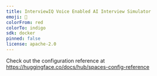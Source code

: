 ```yaml
---
title: InterviewIQ Voice Enabled AI Interview Simulator
emoji: 🐢
colorFrom: red
colorTo: indigo
sdk: docker
pinned: false
license: apache-2.0
---
```


Check out the configuration reference at https://huggingface.co/docs/hub/spaces-config-reference
